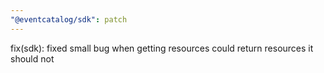 ```yaml
---
"@eventcatalog/sdk": patch
---
```


fix(sdk): fixed small bug when getting resources could return resources it should not
